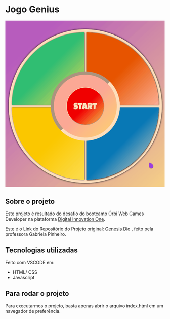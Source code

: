 # Jogo Genius

![Demonstração](https://github.com/PrimYA/OrbiCamp/blob/main/jogo-Genius/.assets/JogoGenius.gif?raw=true)

## Sobre o projeto

Este projeto é resultado do desafio do bootcamp Órbi Web Games Developer na plataforma [Digital Innovation One](https://www.dio.me).

Este é o Link do Repositório do Projeto original: [Genesis Dio](https://github.com/SpruceGabriela/genesis-dio) , feito pela professora Gabriela Pinheiro.

## Tecnologias utilizadas

Feito com VSCODE em:

- HTML/ CSS
- Javascript

## Para rodar o projeto

Para executarmos o projeto, basta apenas abrir o arquivo index.html em um navegador de preferência.

